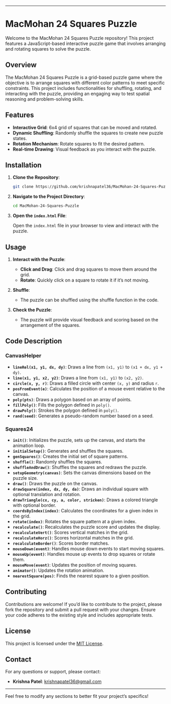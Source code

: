 
---

# MacMohan 24 Squares Puzzle

Welcome to the MacMohan 24 Squares Puzzle repository! This project features a JavaScript-based interactive puzzle game that involves arranging and rotating squares to solve the puzzle. 

## Overview

The MacMohan 24 Squares Puzzle is a grid-based puzzle game where the objective is to arrange squares with different color patterns to meet specific constraints. This project includes functionalities for shuffling, rotating, and interacting with the puzzle, providing an engaging way to test spatial reasoning and problem-solving skills.

## Features

- **Interactive Grid**: 6x4 grid of squares that can be moved and rotated.
- **Dynamic Shuffling**: Randomly shuffle the squares to create new puzzle states.
- **Rotation Mechanism**: Rotate squares to fit the desired pattern.
- **Real-time Drawing**: Visual feedback as you interact with the puzzle.

## Installation

1. **Clone the Repository**:

   ```bash
   git clone https://github.com/krishnapatel36/MacMohan-24-Squares-Puzzle.git
   ```

2. **Navigate to the Project Directory**:

   ```bash
   cd MacMohan-24-Squares-Puzzle
   ```

3. **Open the `index.html` File**:

   Open the `index.html` file in your browser to view and interact with the puzzle.

## Usage

1. **Interact with the Puzzle**:
   - **Click and Drag**: Click and drag squares to move them around the grid.
   - **Rotate**: Quickly click on a square to rotate it if it’s not moving.

2. **Shuffle**:
   - The puzzle can be shuffled using the shuffle function in the code.

3. **Check the Puzzle**:
   - The puzzle will provide visual feedback and scoring based on the arrangement of the squares.

## Code Description

### CanvasHelper

- **`lineRel(x1, y1, dx, dy)`**: Draws a line from `(x1, y1)` to `(x1 + dx, y1 + dy)`.
- **`line(x1, y1, x2, y2)`**: Draws a line from `(x1, y1)` to `(x2, y2)`.
- **`circle(x, y, r)`**: Draws a filled circle with center `(x, y)` and radius `r`.
- **`posFromEvent(e)`**: Calculates the position of a mouse event relative to the canvas.
- **`poly(pts)`**: Draws a polygon based on an array of points.
- **`fillPoly()`**: Fills the polygon defined in `poly()`.
- **`drawPoly()`**: Strokes the polygon defined in `poly()`.
- **`rand(seed)`**: Generates a pseudo-random number based on a seed.

### Squares24

- **`init()`**: Initializes the puzzle, sets up the canvas, and starts the animation loop.
- **`initialSetup()`**: Generates and shuffles the squares.
- **`genSquares()`**: Creates the initial set of square patterns.
- **`shuffle()`**: Randomly shuffles the squares.
- **`shuffleAndDraw()`**: Shuffles the squares and redraws the puzzle.
- **`setupGeometry(canvas)`**: Sets the canvas dimensions based on the puzzle size.
- **`draw()`**: Draws the puzzle on the canvas.
- **`drawSquare(index, dx, dy, da)`**: Draws an individual square with optional translation and rotation.
- **`drawTriangle(cx, cy, a, color, stricken)`**: Draws a colored triangle with optional border.
- **`coordsByIndex(index)`**: Calculates the coordinates for a given index in the grid.
- **`rotate(index)`**: Rotates the square pattern at a given index.
- **`recalculate()`**: Recalculates the puzzle score and updates the display.
- **`recalculateVert()`**: Scores vertical matches in the grid.
- **`recalculateHorz()`**: Scores horizontal matches in the grid.
- **`recalculateBorder()`**: Scores border matches.
- **`mouseDown(event)`**: Handles mouse down events to start moving squares.
- **`mouseUp(event)`**: Handles mouse up events to drop squares or rotate them.
- **`mouseMove(event)`**: Updates the position of moving squares.
- **`animator()`**: Updates the rotation animation.
- **`nearestSquare(pos)`**: Finds the nearest square to a given position.

## Contributing

Contributions are welcome! If you’d like to contribute to the project, please fork the repository and submit a pull request with your changes. Ensure your code adheres to the existing style and includes appropriate tests.

## License

This project is licensed under the [MIT License](LICENSE).

## Contact

For any questions or support, please contact:

- **Krishna Patel**: [krishnapatel36@gmail.com](mailto:krishnapatel36@gmail.com)

---

Feel free to modify any sections to better fit your project’s specifics!
